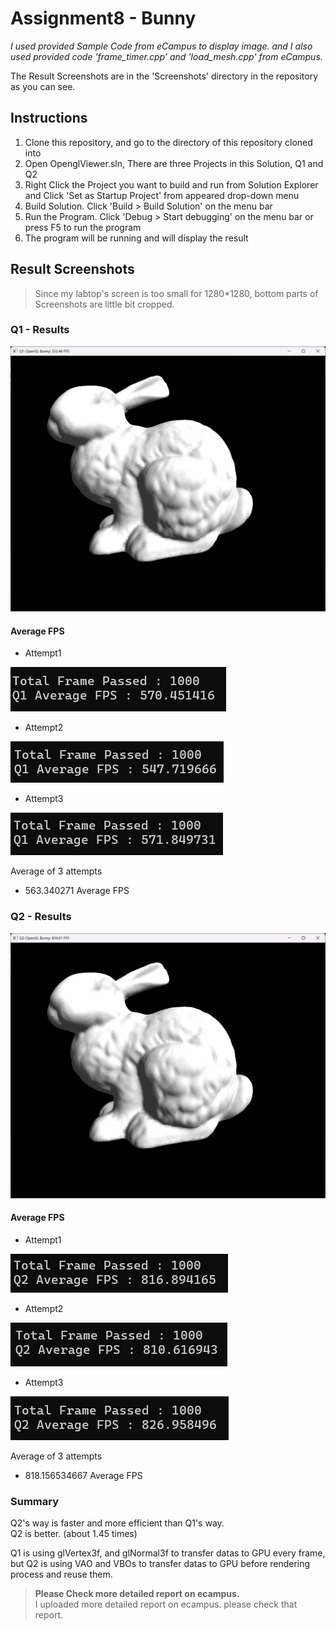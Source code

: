 # Assignment8 - Bunny

*I used provided Sample Code from eCampus to display image. and I also used provided code 'frame_timer.cpp' and 'load_mesh.cpp' from eCampus.*

The Result Screenshots are in the 'Screenshots' directory in the repository as you can see.

## Instructions

1. Clone this repository, and go to the directory of this repository cloned into
2. Open OpenglViewer.sln, There are three Projects in this Solution, Q1 and Q2
3. Right Click the Project you want to build and run from Solution Explorer and Click 'Set as Startup Project' from appeared drop-down menu
4. Build Solution. Click 'Build > Build Solution' on the menu bar
5. Run the Program. Click 'Debug > Start debugging' on the menu bar or press F5 to run the program
6. The program will be running and will display the result

## Result Screenshots
> Since my labtop's screen is too small for 1280*1280, bottom parts of Screenshots are little bit cropped.

### Q1 - Results

![Q1ResultScreenshot](./Screenshots/ScreenshotQ1-main.png)

#### Average FPS

- Attempt1

![Q1ResultScreenshot](./Screenshots/ScreenshotQ1-avgFPS1.png)

- Attempt2

![Q1ResultScreenshot](./Screenshots/ScreenshotQ1-avgFPS2.png)

- Attempt3

![Q1ResultScreenshot](./Screenshots/ScreenshotQ1-avgFPS3.png)

Average of 3 attempts
- 563.340271 Average FPS

### Q2 - Results

![Q2ResultScreenshot](./Screenshots/ScreenshotQ2-main.png)

#### Average FPS

- Attempt1

![Q2ResultScreenshot](./Screenshots/ScreenshotQ2-avgFPS1.png)

- Attempt2

![Q2ResultScreenshot](./Screenshots/ScreenshotQ2-avgFPS2.png)

- Attempt3

![Q2ResultScreenshot](./Screenshots/ScreenshotQ2-avgFPS3.png)

Average of 3 attempts
- 818.156534667 Average FPS

### Summary
Q2's way is faster and more efficient than Q1's way.  
Q2 is better. (about 1.45 times)

Q1 is using glVertex3f, and glNormal3f to transfer datas to GPU every frame,  
but Q2 is using VAO and VBOs to transfer datas to GPU before rendering process and reuse them.

> **Please Check more detailed report on ecampus.**  
> I uploaded more detailed report on ecampus. please check that report.
